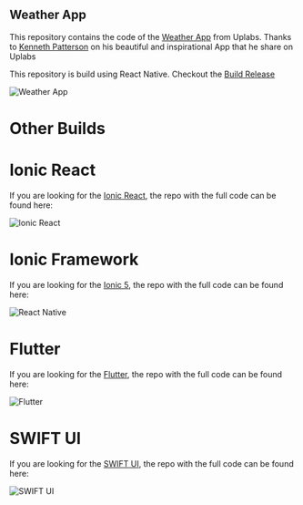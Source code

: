 
## Weather App

This repository contains the code of the [Weather App](https://www.uplabs.com/posts/uplabs-weather-app-challenge) from Uplabs. Thanks to [Kenneth Patterson](https://www.uplabs.com/pattsyk91) on his beautiful and inspirational App that he share on Uplabs

This repository is build using React Native. 
Checkout the [Build Release](https://github.com/jbagaresgaray/React-Native-Weather-App/releases)

![Weather App](https://i.ibb.co/rw5JYX8/Group.png)


# Other Builds

# Ionic React

If you are looking for the [Ionic React](), the repo with the full code can be found here:

![Ionic React](https://ionicframework.com/img/meta/ionic-react-og.png)

# Ionic Framework

If you are looking for the [Ionic 5](https://github.com/jbagaresgaray/React-Native-Weather-App), the repo with the full code can be found here:

![React Native](https://miro.medium.com/max/4000/1*mm8JucFufPWr2ls_I1h_0w.png)

# Flutter

If you are looking for the [Flutter](), the repo with the full code can be found here:

![Flutter](https://everyday.codes/wp-content/uploads/2019/12/flutter-entwicklung-ios-android.png)


# SWIFT UI

If you are looking for the [SWIFT UI](), the repo with the full code can be found here:

![SWIFT UI](https://miro.medium.com/max/1200/1*4fDVdzPaeC7IqiW3R1YhAg.png)
